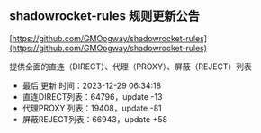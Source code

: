 ## shadowrocket-rules 规则更新公告

[https://github.com/GMOogway/shadowrocket-rules](https://github.com/GMOogway/shadowrocket-rules)

提供全面的直连（DIRECT）、代理（PROXY）、屏蔽（REJECT）列表
- 最后 更新 时间：2023-12-29 06:34:18
- 直连DIRECT列表：64796，update -13
- 代理PROXY 列表：19408，update -81
- 屏蔽REJECT列表：66943，update +58